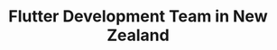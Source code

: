 ---
title: Flutter Development Team in New Zealand
permalink: /landings/locations/new-zealand/developer/flutter
technology: Flutter
location: New Zealand
---
